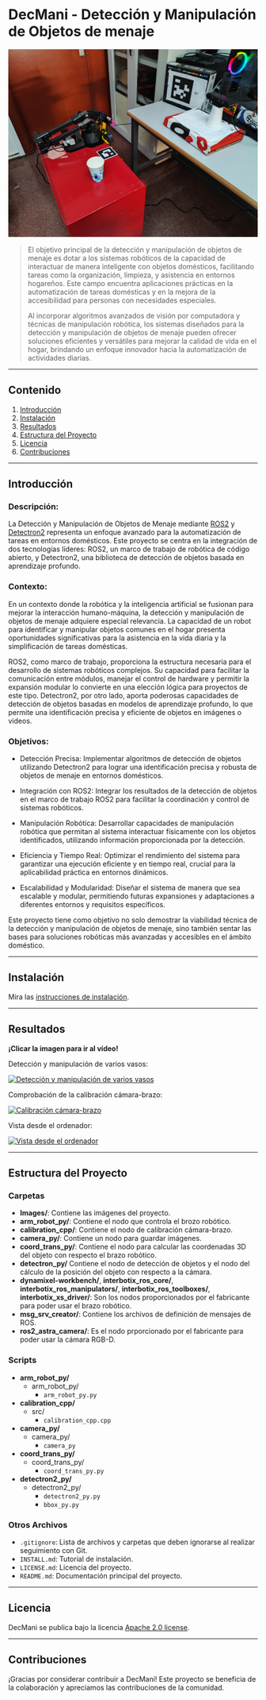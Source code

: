 # DecMani - Detección y Manipulación de Objetos de menaje

![Imagen o Logo del Proyecto](https://github.com/jtaboadab/decmani/blob/main/Images/Escena.jpg)

> El objetivo principal de la detección y manipulación de objetos de menaje es dotar a los sistemas robóticos de la capacidad de interactuar de manera inteligente con objetos domésticos, facilitando tareas como la organización, limpieza, y asistencia en entornos hogareños. Este campo encuentra aplicaciones prácticas en la automatización de tareas domésticas y en la mejora de la accesibilidad para personas con necesidades especiales.
>
> Al incorporar algoritmos avanzados de visión por computadora y técnicas de manipulación robótica, los sistemas diseñados para la detección y manipulación de objetos de menaje pueden ofrecer soluciones eficientes y versátiles para mejorar la calidad de vida en el hogar, brindando un enfoque innovador hacia la automatización de actividades diarias.

---

## Contenido

1. [Introducción](#introducción)
2. [Instalación](#instalación)
3. [Resultados](#resultados)
4. [Estructura del Proyecto](#estructura-del-proyecto)
5. [Licencia](#licencia)
6. [Contribuciones](#contribuciones)
   
---

## Introducción

### Descripción:

La Detección y Manipulación de Objetos de Menaje mediante [ROS2](https://www.ros.org/) y [Detectron2](https://github.com/facebookresearch/detectron2/) representa un enfoque avanzado para la automatización de tareas en entornos domésticos. Este proyecto se centra en la integración de dos tecnologías líderes: ROS2, un marco de trabajo de robótica de código abierto, y Detectron2, una biblioteca de detección de objetos basada en aprendizaje profundo.

### Contexto:

En un contexto donde la robótica y la inteligencia artificial se fusionan para mejorar la interacción humano-máquina, la detección y manipulación de objetos de menaje adquiere especial relevancia. La capacidad de un robot para identificar y manipular objetos comunes en el hogar presenta oportunidades significativas para la asistencia en la vida diaria y la simplificación de tareas domésticas.

ROS2, como marco de trabajo, proporciona la estructura necesaria para el desarrollo de sistemas robóticos complejos. Su capacidad para facilitar la comunicación entre módulos, manejar el control de hardware y permitir la expansión modular lo convierte en una elección lógica para proyectos de este tipo. Detectron2, por otro lado, aporta poderosas capacidades de detección de objetos basadas en modelos de aprendizaje profundo, lo que permite una identificación precisa y eficiente de objetos en imágenes o videos.

### Objetivos:

   - Detección Precisa: Implementar algoritmos de detección de objetos utilizando Detectron2 para lograr una identificación precisa y robusta de objetos de menaje en entornos domésticos.

   - Integración con ROS2: Integrar los resultados de la detección de objetos en el marco de trabajo ROS2 para facilitar la coordinación y control de sistemas robóticos.

   - Manipulación Robótica: Desarrollar capacidades de manipulación robótica que permitan al sistema interactuar físicamente con los objetos identificados, utilizando información proporcionada por la detección.

   - Eficiencia y Tiempo Real: Optimizar el rendimiento del sistema para garantizar una ejecución eficiente y en tiempo real, crucial para la aplicabilidad práctica en entornos dinámicos.

   - Escalabilidad y Modularidad: Diseñar el sistema de manera que sea escalable y modular, permitiendo futuras expansiones y adaptaciones a diferentes entornos y requisitos específicos.

Este proyecto tiene como objetivo no solo demostrar la viabilidad técnica de la detección y manipulación de objetos de menaje, sino también sentar las bases para soluciones robóticas más avanzadas y accesibles en el ámbito doméstico.

---

## Instalación

Mira las [instrucciones de instalación](https://github.com/jtaboadab/decmani/blob/main/INSTALL.md).

---

## Resultados

**¡Clicar la imagen para ir al vídeo!**

Detección y manipulación de varios vasos:

[![Detección y manipulación de varios vasos](https://img.youtube.com/vi/qSP8cxH0kIA/0.jpg)](https://www.youtube.com/watch?v=qSP8cxH0kIA)

Comprobación de la calibración cámara-brazo:

[![Calibración cámara-brazo](https://img.youtube.com/vi/SP1khlVxjg4/0.jpg)](https://www.youtube.com/watch?v=SP1khlVxjg4)

Vista desde el ordenador:

[![Vista desde el ordenador](https://img.youtube.com/vi/OjQWqC-PPnk/0.jpg)](https://www.youtube.com/watch?v=OjQWqC-PPnk)

---

## Estructura del Proyecto

### Carpetas

- **Images/**: Contiene las imágenes del proyecto.
- **arm_robot_py/**: Contiene el nodo que controla el brozo robótico.
- **calibration_cpp/**: Contiene el nodo de calibración cámara-brazo.
- **camera_py/**: Contiene un nodo para guardar imágenes.
- **coord_trans_py/**: Contiene el nodo para calcular las coordenadas 3D del objeto con respecto el brazo robótico.
- **detectron_py/** Contiene el nodo de detección de objetos y el nodo del cálculo de la posición del objeto con respecto a la cámara.
- **dynamixel-workbench/**, **interbotix_ros_core/**, **interbotix_ros_manipulators/**, **interbotix_ros_toolboxes/**, **interbotix_xs_driver/**: Son los nodos proporcionados por el fabricante para poder usar el brazo robótico.
- **msg_srv_creator/**: Contiene los archivos de definición de mensajes de ROS.
- **ros2_astra_camera/**: Es el nodo prporcionado por el fabricante para poder usar la cámara RGB-D.


### Scripts

- **arm_robot_py/**
  - arm_robot_py/
    - `arm_robot_py.py`
- **calibration_cpp/**
  - src/
    - `calibration_cpp.cpp`
- **camera_py/**
  - camera_py/
    - `camera_py`
- **coord_trans_py/**
  - coord_trans_py/
    - `coord_trans_py.py`
- **detectron2_py/**
  - detectron2_py/
    - `detectron2_py.py`
    - `bbox_py.py`

### Otros Archivos

- `.gitignore`: Lista de archivos y carpetas que deben ignorarse al realizar seguimiento con Git.
- `INSTALL.md`: Tutorial de instalación.
- `LICENSE.md`: Licencia del proyecto.
- `README.md`: Documentación principal del proyecto.

---

## Licencia

DecMani se publica bajo la licencia [Apache 2.0 license](https://github.com/jtaboadab/decmani/blob/main/LICENSE.md).

---

## Contribuciones

¡Gracias por considerar contribuir a DecMani! Este proyecto se beneficia de la colaboración y apreciamos las contribuciones de la comunidad.
